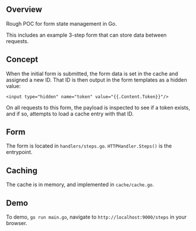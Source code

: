 ## Overview

Rough POC for form state management in Go.

This includes an example 3-step form that can store data between requests.

## Concept

When the initial form is submitted, the form data is set in the cache and assigned a new ID. That ID is then output in the form templates as a hidden value:

`<input type="hidden" name="token" value="{{.Content.Token}}"/>`

On all requests to this form, the payload is inspected to see if a token exists, and if so, attempts to load a cache entry with that ID.

## Form

The form is located in `handlers/steps.go`. `HTTPHandler.Steps()` is the entrypoint.

## Caching

The cache is in memory, and implemented in `cache/cache.go`.

## Demo

To demo, `go run main.go`, navigate to `http://localhost:9000/steps` in your browser.